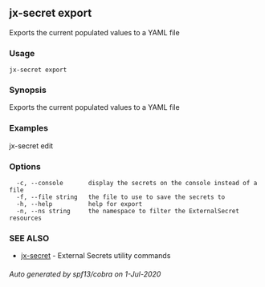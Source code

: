 ## jx-secret export

Exports the current populated values to a YAML file

### Usage

```
jx-secret export
```

### Synopsis

Exports the current populated values to a YAML file

### Examples

  jx-secret edit

### Options

```
  -c, --console       display the secrets on the console instead of a file
  -f, --file string   the file to use to save the secrets to
  -h, --help          help for export
  -n, --ns string     the namespace to filter the ExternalSecret resources
```

### SEE ALSO

* [jx-secret](jx-secret.md)	 - External Secrets utility commands

###### Auto generated by spf13/cobra on 1-Jul-2020
